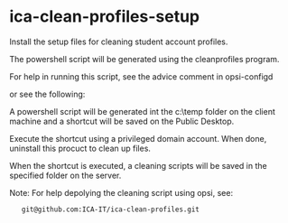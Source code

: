 # ica-clean-profiles-setup
Install the setup files for cleaning student account profiles.

The powershell script will be generated using the cleanprofiles program.

For help in running this script, see the advice comment in opsi-configd

or see the following:

A powershell script will be generated int the c:\temp folder on the client machine and a shortcut will be saved on the Public Desktop.

Execute the shortcut using a privileged domain account. When done, uninstall this procuct to clean up files.

When the shortcut is executed, a cleaning scripts will be saved in the specified folder on the server.

 Note: For help depolying the cleaning script using opsi, see:
 
       git@github.com:ICA-IT/ica-clean-profiles.git
       
       
